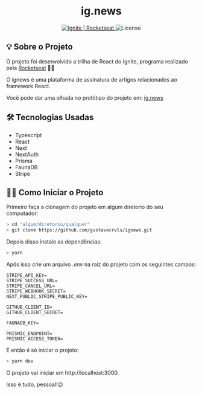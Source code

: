 <h1 align="center">
  ig.news
</h1>

<p align="center">
  <a href="https://rocketseat.com.br">
    <img alt="Ignite | Rocketseat" src="https://img.shields.io/badge/made%20in-Ignite%20|%20Rocketseat-5965e0">
  </a>
  <img alt="License" src="https://img.shields.io/badge/license-MIT-5965e0">
</p>

## 💡 Sobre o Projeto

O projeto foi desenvolvido a trilha de React do Ignite, programa realizado pela [Rocketseat](https://rocketseat.com.br/) 🚀💜

O ignews é uma plataforma de assinatura de artigos relacionados ao framework React.

Você pode dar uma olhada no protótipo do projeto em: <a href="https://www.figma.com/file/GQTFNpji8OBdhvnzccMgsx/Ignite---ig.news" target="_blank">ig.news</a>

## 🛠 Tecnologias Usadas
- Typescript
- React
- Next
- NextAuth
- Prisma
- FaunaDB
- Stripe

## 🧙‍♂️ Como Iniciar o Projeto

Primeiro faça a clonagem do projeto em algum diretorio do seu computador:
```bash
> cd "algum/diretorio/qualquer"
> git clone https://github.com/gustavocrvls/ignews.git
```

Depois disso instale as dependências:
```bash
> yarn
```

Após isso crie um arquivo _.env_ na raiz do projeto com os seguintes campos:

```env
STRIPE_API_KEY=
STRIPE_SUCCESS_URL=
STRIPE_CANCEL_URL=
STRIPE_WEBHOOK_SECRET=
NEXT_PUBLIC_STRIPE_PUBLIC_KEY=

GITHUB_CLIENT_ID=
GITHUB_CLIENT_SECRET=

FAUNADB_KEY=

PRISMIC_ENDPOINT=
PRISMIC_ACCESS_TOKEN=
```

E então é só iniciar o projeto:
```bash
> yarn dev
```

O projeto vai iniciar em http://localhost:3000. 

Isso é tudo, pessoal!😉
